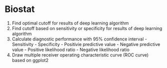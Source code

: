 # Biostat
   01. Find optimal cutoff for results of deep learning algorithm
   02. Find cutoff based on sensitivity or specificity for results of deep learning algorithm
   03. Calculate diagnostic performance with 95% confidence interval
      - Sensitivity
      - Specificity
      - Positivie predictive value
      - Negative predictive value
      - Positive likelihood ratio
      - Negative likelihood ratio 
   04. Draw multiple receiver operating characteristic curve (ROC curve) based on ggplot2
